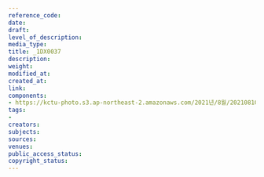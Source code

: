 ```yaml
---
reference_code: 
date: 
draft: 
level_of_description: 
media_type: 
title: _1DX0037
description: 
weight: 
modified_at: 
created_at: 
link: 
components:
- https://kctu-photo.s3.ap-northeast-2.amazonaws.com/2021년/8월/20210810_2021년+22기+민주노총+중앙통일선봉대+발대식/_1DX0037.jpg
tags:
- 
creators: 
subjects: 
sources: 
venues: 
public_access_status: 
copyright_status: 
---
```

